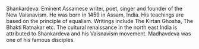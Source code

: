 Shankardeva:
Eminent Assamese writer, poet, singer and founder of the New Vaisnavism. He was born in 1459 in Assam, India. His teachings are based on the principle of equalism. Writings include The Kirtan Ghosha, The Bhakti Ratnakar etc. The  cultural renaissance in the north east India is attributed to Shankardeva and his Vaisnavism movement. Madhavdeva was one of his famous disciples.